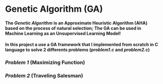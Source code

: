 # Genetic Algorithm (**GA**)

#### The *Genetic Algorithm* is an Approximate Heuristic Algorithm (**AHA**) based on the process of natural selection; The **GA** can be used in Machine Learning as an Unsupervised Learning Model!

#### In this project a use a **GA** framework that I implemented from scratch in **C** language to solve $2$ differents problems (*problem1.c* and *problem2.c*)

### *Problem 1* (Maximizing Function)
### *Problem 2* (Traveling Salesman)
